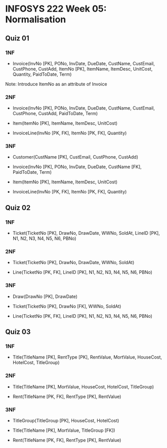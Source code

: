 # INFOSYS 222 Week 05: Normalisation

## Quiz 01

### 1NF

- Invoice(InvNo [PK], PONo, InvDate, DueDate, CustName, CustEmail, CustPhone, CustAdd, ItemNo [PK], ItemName, ItemDesc, UnitCost, Quantity, PaidToDate, Term)

Note: Introduce ItemNo as an attribute of Invoice

### 2NF

- Invoice(InvNo [PK], PONo, InvDate, DueDate, CustName, CustEmail, CustPhone, CustAdd, PaidToDate, Term)

- Item(ItemNo [PK], ItemName, ItemDesc, UnitCost)

- InvoiceLine(InvNo [PK, FK], ItemNo [PK, FK], Quantity)

### 3NF

- Customer(CustName [PK], CustEmail, CustPhone, CustAdd)

- Invoice(InvNo [PK], PONo, InvDate, DueDate, CustName [FK], PaidToDate, Term)

- Item(ItemNo [PK], ItemName, ItemDesc, UnitCost)

- InvoiceLine(InvNo [PK, FK], ItemNo [PK, FK], Quantity)

## Quiz 02

### 1NF

- Ticket(TicketNo [PK], DrawNo, DrawDate, WWNo, SoldAt, LineID [PK], N1, N2, N3, N4, N5, N6, PBNo)

### 2NF

- Ticket(TicketNo [PK], DrawNo, DrawDate, WWNo, SoldAt)

- Line(TicketNo [PK, FK], LineID [PK], N1, N2, N3, N4, N5, N6, PBNo)

### 3NF

- Draw(DrawNo [PK], DrawDate)

- Ticket(TicketNo [PK], DrawNo [FK], WWNo, SoldAt)

- Line(TicketNo [PK, FK], LineID [PK], N1, N2, N3, N4, N5, N6, PBNo)

## Quiz 03

### 1NF

- Title(TitleName [PK], RentType [PK], RentValue, MortValue, HouseCost, HotelCost, TitleGroup)

### 2NF

- Title(TitleName [PK], MortValue, HouseCost, HotelCost, TitleGroup)

- Rent(TitleName [PK, FK], RentType [PK], RentValue)

### 3NF

- TitleGroup(TitleGroup [PK], HouseCost, HotelCost)

- Title(TitleName [PK], MortValue, TitleGroup [FK])

- Rent(TitleName [PK, FK], RentType [PK], RentValue)
